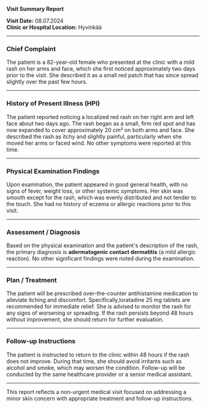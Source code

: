 

**Visit Summary Report**

**Visit Date:** 08.07.2024  
**Clinic or Hospital Location:** Hyvinkää  

---

### **Chief Complaint**
The patient is a 82-year-old female who presented at the clinic with a mild rash on her arms and face, which she first noticed approximately two days prior to the visit. She described it as a small red patch that has since spread slightly over the past few hours.

---

### **History of Present Illness (HPI)**
The patient reported noticing a localized red rash on her right arm and left face about two days ago. The rash began as a small, firm red spot and has now expanded to cover approximately 20 cm² on both arms and face. She described the rash as itchy and slightly painful, particularly when she moved her arms or faced wind. No other symptoms were reported at this time.

---

### **Physical Examination Findings**
Upon examination, the patient appeared in good general health, with no signs of fever, weight loss, or other systemic symptoms. Her skin was smooth except for the rash, which was evenly distributed and not tender to the touch. She had no history of eczema or allergic reactions prior to this visit.

---

### **Assessment / Diagnosis**
Based on the physical examination and the patient's description of the rash, the primary diagnosis is **adermatogenic contact dermatitis** (a mild allergic reaction). No other significant findings were noted during the examination.

---

### **Plan / Treatment**
The patient will be prescribed over-the-counter antihistamine medication to alleviate itching and discomfort. Specifically,loratadine 25 mg tablets are recommended for immediate relief. She is advised to monitor the rash for any signs of worsening or spreading. If the rash persists beyond 48 hours without improvement, she should return for further evaluation.

---

### **Follow-up Instructions**
The patient is instructed to return to the clinic within 48 hours if the rash does not improve. During that time, she should avoid irritants such as alcohol and smoke, which may worsen the condition. Follow-up will be conducted by the same healthcare provider or a senior medical assistant.

---

This report reflects a non-urgent medical visit focused on addressing a minor skin concern with appropriate treatment and follow-up instructions.